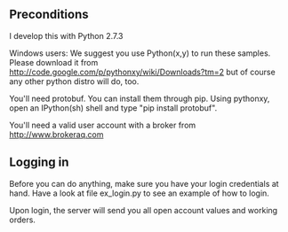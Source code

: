 Preconditions-------------I develop this with Python 2.7.3Windows users: We suggest you use Python(x,y) to run these samples. Please download it from http://code.google.com/p/pythonxy/wiki/Downloads?tm=2  but of course any other python distro will do, too. You'll need protobuf. You can install them through pip. Using pythonxy, open an IPython(sh) shell and type "pip install protobuf". You'll need a valid user account with a broker from http://www.brokeraq.com Logging in----------Before you can do anything, make sure you have your login credentials at hand. Have a look at file ex_login.py to see an example of how to login.Upon login, the server will send you all open account values and working orders. 